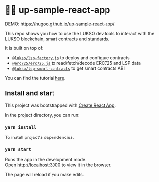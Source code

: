 # 🧪🆙 up-sample-react-app

DEMO: <https://hugoo.github.io/up-sample-react-app/>

This repo shows you how to use the LUKSO dev tools to interact with the LUKSO blockchain, smart contracts and standards.

It is built on top of:

- [`@lukso/lsp-factory.js`](https://docs.lukso.tech/tools/lsp-factoryjs/introduction/getting-started) to deploy and configure contracts
- [`@erc725/erc725.js`](https://docs.lukso.tech/tools/erc725js/getting-started) to read/fetch/decode ERC725 and LSP data
- [`@lukso/lsp-smart-contracts`](https://github.com/lukso-network/lsp-smart-contracts) to get smart contracts ABI

You can find the tutorial [here](https://docs.lukso.tech/tools/getting-started).

## Install and start

This project was bootstrapped with [Create React App](https://github.com/facebook/create-react-app).

In the project directory, you can run:

### `yarn install`

To install project's dependencies.

### `yarn start`

Runs the app in the development mode.\
Open [http://localhost:3000](http://localhost:3000) to view it in the browser.

The page will reload if you make edits.
